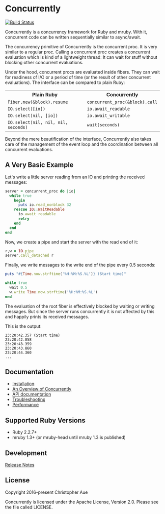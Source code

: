 # Concurrently

[![Build Status](https://secure.travis-ci.org/christopheraue/m-ruby-concurrently.svg?branch=master)](http://travis-ci.org/christopheraue/m-ruby-concurrently)

Concurrently is a concurrency framework for Ruby and mruby. With it, concurrent
code can be written sequentially similar to async/await.

The concurrency primitive of Concurrently is the concurrent proc. It is very
similar to a regular proc. Calling a concurrent proc creates a concurrent
evaluation which is kind of a lightweight thread: It can wait for stuff without
blocking other concurrent evaluations.

Under the hood, concurrent procs are evaluated inside fibers. They can wait for
readiness of I/O or a period of time (or the result of other concurrent
evaluations). The interface can be compared to plain Ruby:

<table>
  <tr>
    <th>Plain Ruby</th>
    <th>Concurrently</th>
  </tr>
  <tr>
    <td><code>Fiber.new(&block).resume</code></td>
    <td><code>concurrent_proc(&block).call</code></td>
  </tr>
  <tr>
    <td><code>IO.select([io])</code></td>
    <td><code>io.await_readable</code></td>
  </tr>
  <tr>
    <td><code>IO.select(nil, [io])</code></td>
    <td><code>io.await_writable</code></td>
  </tr>
  <tr>
    <td><code>IO.select(nil, nil, nil, seconds)</code></td>
    <td><code>wait(seconds)</code></td>
  </tr>
</table>

Beyond the mere beautification of the interface, Concurrently also takes care
of the management of the event loop and the coordination between all concurrent
evaluations.


## A Very Basic Example

Let's write a little server reading from an IO and printing the received
messages:

```ruby
server = concurrent_proc do |io|
  while true
    begin
      puts io.read_nonblock 32
    rescue IO::WaitReadable
      io.await_readable
      retry
    end
  end
end
```

Now, we create a pipe and start the server with the read end of it:

```ruby
r,w = IO.pipe
server.call_detached r
```

Finally, we write messages to the write end of the pipe every 0.5 seconds:

```ruby
puts "#{Time.now.strftime('%H:%M:%S.%L')} (Start time)"

while true
  wait 0.5
  w.write Time.now.strftime('%H:%M:%S.%L')
end
```

The evaluation of the root fiber is effectively blocked by waiting or writing
messages. But since the server runs concurrently it is not affected by this and
happily prints its received messages.

This is the output:

```
23:20:42.357 (Start time)
23:20:42.858
23:20:43.359
23:20:43.860
23:20:44.360
...
```


## Documentation

* [Installation][installation]
* [An Overview of Concurrently][overview]
* [API documentation][documentation]
* [Troubleshooting][troubleshooting]
* [Performance][performance]


## Supported Ruby Versions

* Ruby 2.2.7+
* mruby 1.3+ (or mruby-head until mruby 1.3 is published)


## Development

[Release Notes][release_notes]


## License

Copyright 2016-present Christopher Aue

Concurrently is licensed under the Apache License, Version 2.0. Please see the
file called LICENSE.


[installation]: http://www.rubydoc.info/github/christopheraue/m-ruby-concurrently/file/guides/Installation.md
[overview]: http://www.rubydoc.info/github/christopheraue/m-ruby-concurrently/file/guides/Overview.md
[documentation]: http://www.rubydoc.info/github/christopheraue/m-ruby-concurrently/index
[troubleshooting]: http://www.rubydoc.info/github/christopheraue/m-ruby-concurrently/file/guides/Troubleshooting.md
[performance]: http://www.rubydoc.info/github/christopheraue/m-ruby-concurrently/file/guides/Performance.md
[release_notes]: http://www.rubydoc.info/github/christopheraue/m-ruby-concurrently/file/RELEASE_NOTES.md